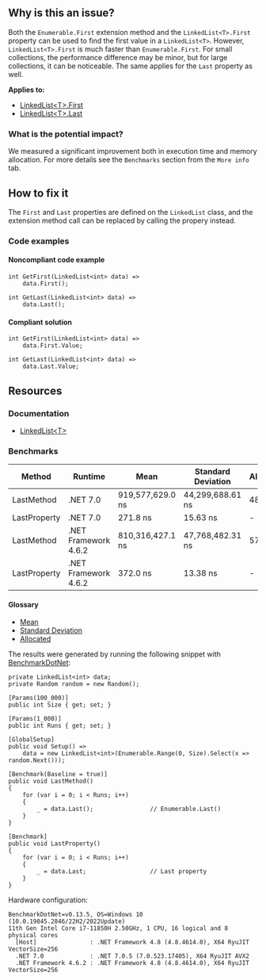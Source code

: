 ## Why is this an issue?
 
Both the `Enumerable.First` extension method and the `LinkedList<T>.First` property can be used to find the first value in a `LinkedList<T>`. However, `LinkedList<T>.First` is much faster than `Enumerable.First`. For small collections, the performance difference may be minor, but for large collections, it can be noticeable. The same applies for the `Last` property as well.
 
**Applies to:**
 
- [LinkedList&lt;T&gt;.First](https://learn.microsoft.com/en-us/dotnet/api/system.collections.generic.linkedlist-1.first)
- [LinkedList&lt;T&gt;.Last](https://learn.microsoft.com/en-us/dotnet/api/system.collections.generic.linkedlist-1.last)

### What is the potential impact?
 
We measured a significant improvement both in execution time and memory allocation. For more details see the `Benchmarks` section from the `More info` tab.
 
## How to fix it
 
The `First` and `Last` properties are defined on the `LinkedList` class, and the extension method call can be replaced by calling the propery instead.
 
### Code examples
 
#### Noncompliant code example

    int GetFirst(LinkedList<int> data) =>
        data.First();

    int GetLast(LinkedList<int> data) =>
        data.Last();

#### Compliant solution

    int GetFirst(LinkedList<int> data) =>
        data.First.Value;

    int GetLast(LinkedList<int> data) =>
        data.Last.Value;

## Resources
 
### Documentation

- [LinkedList&lt;T&gt;](https://learn.microsoft.com/en-us/dotnet/api/system.collections.generic.linkedlist-1)

### Benchmarks

| Method | Runtime | Mean | Standard Deviation | Allocated |
| --- | --- | --- | --- | --- |
| LastMethod | .NET 7.0 | 919,577,629.0 ns | 44,299,688.61 ns | 48504 B |
| LastProperty | .NET 7.0 | 271.8 ns | 15.63 ns | - |
| LastMethod | .NET Framework 4.6.2 | 810,316,427.1 ns | 47,768,482.31 ns | 57344 B |
| LastProperty | .NET Framework 4.6.2 | 372.0 ns | 13.38 ns | - |

#### Glossary

- [Mean](https://en.wikipedia.org/wiki/Arithmetic_mean)
- [Standard Deviation](https://en.wikipedia.org/wiki/Standard_deviation)
- [Allocated](https://en.wikipedia.org/wiki/Memory_management)

The results were generated by running the following snippet with [BenchmarkDotNet](https://github.com/dotnet/BenchmarkDotNet):

    private LinkedList<int> data;
    private Random random = new Random();
    
    [Params(100_000)]
    public int Size { get; set; }
    
    [Params(1_000)]
    public int Runs { get; set; }
    
    [GlobalSetup]
    public void Setup() =>
        data = new LinkedList<int>(Enumerable.Range(0, Size).Select(x => random.Next()));
    
    [Benchmark(Baseline = true)]
    public void LastMethod()
    {
        for (var i = 0; i < Runs; i++)
        {
            _ = data.Last();                // Enumerable.Last()
        }
    }
    
    [Benchmark]
    public void LastProperty()
    {
        for (var i = 0; i < Runs; i++)
        {
            _ = data.Last;                  // Last property
        }
    }

Hardware configuration:

    BenchmarkDotNet=v0.13.5, OS=Windows 10 (10.0.19045.2846/22H2/2022Update)
    11th Gen Intel Core i7-11850H 2.50GHz, 1 CPU, 16 logical and 8 physical cores
      [Host]               : .NET Framework 4.8 (4.8.4614.0), X64 RyuJIT VectorSize=256
      .NET 7.0             : .NET 7.0.5 (7.0.523.17405), X64 RyuJIT AVX2
      .NET Framework 4.6.2 : .NET Framework 4.8 (4.8.4614.0), X64 RyuJIT VectorSize=256